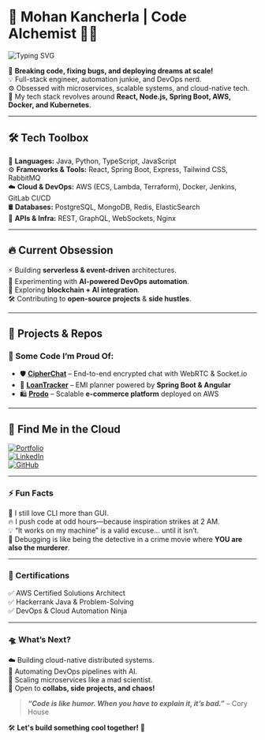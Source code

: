 # 🚀 Mohan Kancherla | Code Alchemist 👨‍💻  

![Typing SVG](https://readme-typing-svg.herokuapp.com?color=%23F7F7F7&size=24&lines=Full-Stack+Dev+%7C+Cloud+Native+%7C+DevOps+%7C+Open+Source)

🔬 **Breaking code, fixing bugs, and deploying dreams at scale!**  
💡 Full-stack engineer, automation junkie, and DevOps nerd.  
⚙️ Obsessed with microservices, scalable systems, and cloud-native tech.  
🎯 My tech stack revolves around **React, Node.js, Spring Boot, AWS, Docker, and Kubernetes**.  

---

## 🛠️ **Tech Toolbox**
🚀 **Languages:** Java, Python, TypeScript, JavaScript  
⚙️ **Frameworks & Tools:** React, Spring Boot, Express, Tailwind CSS, RabbitMQ  
☁️ **Cloud & DevOps:** AWS (ECS, Lambda, Terraform), Docker, Jenkins, GitLab CI/CD  
🛢️ **Databases:** PostgreSQL, MongoDB, Redis, ElasticSearch  
🎯 **APIs & Infra:** REST, GraphQL, WebSockets, Nginx  

---

## 🔥 **Current Obsession**
⚡ Building **serverless & event-driven** architectures.  
🤖 Experimenting with **AI-powered DevOps automation**.  
🔗 Exploring **blockchain + AI integration**.  
🛠️ Contributing to **open-source projects** & **side hustles**.

---

## 🚀 **Projects & Repos**
### 🌟 Some Code I’m Proud Of:
- 🛡️ **[CipherChat](https://github.com/Ganeshmohank/IChat)** – End-to-end encrypted chat with WebRTC & Socket.io  
- 🚀 **[LoanTracker](https://github.com/Ganeshmohank/LoanRepayment-APP)** – EMI planner powered by **Spring Boot & Angular**  
- 🛍️ **[Prodo](https://github.com/Ganeshmohank/ecommerce)** – Scalable **e-commerce platform** deployed on AWS  

---

## 🔗 **Find Me in the Cloud**
[![Portfolio](https://img.shields.io/badge/🌐%20Portfolio-000?style=for-the-badge)](https://ganeshmohank.github.io/portifolio/)  
[![LinkedIn](https://img.shields.io/badge/LinkedIn-0077B5?logo=linkedin&logoColor=white&style=for-the-badge)](https://www.linkedin.com/in/mohan-kancherla/)  
[![GitHub](https://img.shields.io/badge/GitHub-000?logo=github&logoColor=white&style=for-the-badge)](https://github.com/Ganeshmohank)  

---

### **⚡ Fun Facts**
💾 I still love CLI more than GUI.  
🔥 I push code at odd hours—because inspiration strikes at 2 AM.  
💡 “It works on my machine” is a valid excuse… until it isn’t.  
🤯 Debugging is like being the detective in a crime movie where **YOU are also the murderer**.  

---

### **📜 Certifications**
✅ AWS Certified Solutions Architect  
✅ Hackerrank Java & Problem-Solving  
✅ DevOps & Cloud Automation Ninja  

---

### **🛸 What’s Next?**
☁️ Building cloud-native distributed systems.  
🤖 Automating DevOps pipelines with AI.  
🎯 Scaling microservices like a mad scientist.  
🚀 Open to **collabs, side projects, and chaos!**  

> **_“Code is like humor. When you have to explain it, it’s bad.”_** – Cory House  

🛠️ **Let's build something cool together!** 🚀  

